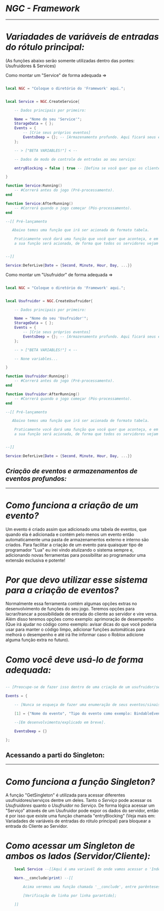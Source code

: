 #                             **_NGC - Framework_**
_______________________________________________________________________________________

# ___Variadades de variáveis de entradas do rótulo principal:___

(As funções abaixo serão somente utilizadas dentro das pontes: Usufruidores & Services) 

 Como montar um "Service" de forma adequada => 

```lua

local NGC = "Coloque o diretório do 'Framework' aqui.";


local Service = NGC.CreateService{

    -- Dados principais por primeiro:

    Name = "Nome do seu 'Service'";
    StorageData = { };
    Events = {
        -- [Crie seus próprios eventos]
        EventsDeep = {}; -- [Armazenamento profundo. Aqui ficará seus eventos para que você possa utiliza-los novamente!]
    };

    -- > ["BETA VARIABLES!"] < -- 

    -- Dados de modo de controle de entradas ao seu serviço:

    entryBlocking = false | true -- [Defina se você quer que os clientes possam acessar seu serviço ou não]

}

function Service:Running()
    -- #Correrá antes do jogo (Pré-processamento).
end

function Service:AfterRunning()
    -- #Correrá quando o jogo começar (Pós-processamento).
end

--[[ Pré-lançamento

   Abaixo temos uma função que irá ser acionada de formato tabela.

    Praticamente você dará uma função que você quer que aconteça, e em tal data
    a sua função será acionada, de forma que todos os servidores vejam um "Evento ao vivo" por assim dizer.


--]]

Service:DeferLive{Date = {Second, Minute, Hour, Day, ...}}

```

 Como montar um "Usufruidor" de forma adequada => 

```lua

local NGC = "Coloque o diretório do 'Framework' aqui.";


local Usufruidor = NGC.CreateUsufruidor{

    -- Dados principais por primeiro:

    Name = "Nome do seu 'Usufruidor'";
    StorageData = { };
    Events = {
        -- [Crie seus próprios eventos]
        EventsDeep = {}; -- [Armazenamento profundo. Aqui ficará seus eventos para que você possa utiliza-los novamente!]
    };

    -- > ["BETA VARIABLES!"] < -- 

    -- None variables...

}

function Usufruidor:Running()
    -- #Correrá antes do jogo (Pré-processamento).
end

function Usufruidor:AfterRunning()
    -- #Correrá quando o jogo começar (Pós-processamento).
end

--[[ Pré-lançamento

   Abaixo temos uma função que irá ser acionada de formato tabela.

    Praticamente você dará uma função que você quer que aconteça, e em tal data
    a sua função será acionada, de forma que todos os servidores vejam um "Evento ao vivo" por assim dizer.


--]]

Service:DeferLive{Date = {Second, Minute, Hour, Day, ...}}


```

##         **_Criação de eventos e armazenamentos de eventos profundos:_**
_______________________________________________________________________________________


# _Como funciona a criação de um evento?_
  
  Um evento é criado assim que adicionado uma tabela de eventos, que quando ela é adicionada e contém pelo menos um evento então automaticamente uma pasta de armazenamentos externo e interno são criados. Para facilitar a criação de um evento para quaisquer tipo de programador "Lua" eu irei vindo atulizando o sistema sempre e, adicionando novas ferramentas para possibilitar ao programador uma extensão exclusiva e potente!

# _Por que devo utilizar esse sistema para a criação de eventos?_

 Normalmente essa ferramenta contém algumas opções extras no desenvolvimento de funções do seu jogo. 
  Teremos opções para lacrar/trancar a possibilidade de entrada do cliente ao servidor e vire versa. Além disso teremos opções como exemplo: aprimoração de desempenho (Que irá ajudar no código como exemplo: avisar dicas do que você poderia usar para manter o código limpo, adicionar funções automáticas para melhorá o desempenho e até irá lhe informar caso o Roblox adicione alguma função extra no futuro).

# _Como você deve usá-lo de forma adequada:_

```lua

-- [Preocupe-se de fazer isso dentro de uma criação de um usufruidor/service]

Events = {

    -- [Nunca se esqueça de fazer uma enumeração de seus eventos/sinais]

    [1] = {"Nome do evento", "Tipo do evento como exemplo: BindableEvent", "Nome do usufruidor/service", script --[[(Certifique-se de colocar o script que está criando isso)]]}

    --[Em desenvolvimento/explicado em breve].

    EventsDeep = {}

};

```

##  **Acessando a parti do Singleton:**
_______________________________________________________________________________________

# _Como funciona a função Singleton?_
  
  A função "GetSingleton" é utilizada para acessar diferentes usufruidores/serviços dentre um deles. Tanto o _Serviço_ pode acessar os _Usufruidores_ quanto o _Usufruidor_ no _Serviço_.
  De forma lógica acessar um "Serviço" através de um Usufruidor pode expor os dados do servidor, então é por isso que existe uma função chamada "entryBlocking" (Veja mais em: Variadades de variáveis de entradas do rótulo principal) para bloquear a entrada do Cliente ao Servidor.

# _Como acessar um Singleton de ambos os lados (Servidor/Cliente):_

```lua
    local Service --[[Aqui é uma variavél de onde vamos acessar o 'Index' de um Singleton]], Warn --[[Note que o 'Warn' é só para obter uma função chamada '__conclude', que significa que a função vai tirar uma conclusão e ver se foi lida até o final e não vai verificar tantos erros, por tanto, muitos erros podem ser resolvidos assim ]] = NGC:GetSingleton("Ponha o nome do serviço que você quer procurar", {Entry = "Coloque o lado de qual você quer acessar (Usufruidores/Services)"} --[[Uso obrigatório desta tabela]])

	Warn.__conclude(print) --[[

        Acima veremos uma função chamada '__conclude', entre parênteses adicione o tipo de entrada que você quer que ela saia no fluxo de saída (Debugging).

        [Verificação de linha por linha garantido];

    ]]

```
